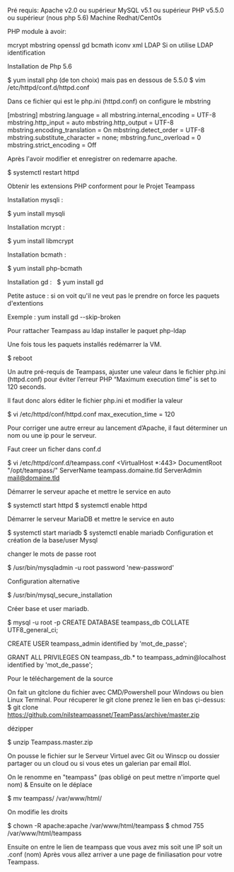 Pré requis:
Apache v2.0 ou supérieur
MySQL v5.1 ou supérieur
PHP v5.5.0 ou supérieur (nous php 5.6)
Machine Redhat/CentOs


PHP module à avoir:

mcrypt
mbstring
openssl
gd
bcmath
iconv
xml
LDAP Si on utilise LDAP identification


Installation de Php 5.6

$ yum install php (de ton choix) mais pas en dessous de 5.5.0 
$ vim /etc/httpd/conf.d/httpd.conf

Dans ce fichier qui est le php.ini (httpd.conf) on configure le mbstring

[mbstring] 
mbstring.language = all 
mbstring.internal_encoding = UTF-8 
mbstring.http_input = auto 
mbstring.http_output = UTF-8 
mbstring.encoding_translation = On 
mbstring.detect_order = UTF-8 
mbstring.substitute_character = none; 
mbstring.func_overload = 0 
mbstring.strict_encoding = Off

Après l'avoir modifier et enregistrer on redemarre apache.

$ systemctl restart httpd


Obtenir les extensions PHP conforment pour le Projet Teampass

Installation mysqli :

$ yum install mysqli

Installation mcrypt :

$ yum install libmcrypt

Installation bcmath :

$ yum install php-bcmath

Installation gd : 
 $ yum install gd

Petite astuce : si on voit qu'il ne veut pas le prendre on force les paquets d'extentions

Exemple : yum install gd --skip-broken

Pour rattacher Teampass au ldap installer le paquet php-ldap

Une fois tous les paquets installés redémarrer la VM.

$ reboot


Un autre pré-requis de Teampass, ajuster une valeur dans le fichier php.ini (httpd.conf) pour éviter l’erreur
PHP “Maximum execution time” is set to 120 seconds. 

Il faut donc alors éditer le fichier php.ini et modifier la valeur

$ vi /etc/httpd/conf/httpd.conf
max_execution_time = 120


Pour corriger une autre erreur au lancement d’Apache, il faut déterminer un nom ou une ip pour le serveur.

Faut creer un ficher dans conf.d

$ vi /etc/httpd/conf.d/teampass.conf
<VirtualHost *:443>
DocumentRoot "/opt/teampass/"
ServerName teampass.domaine.tld
ServerAdmin mail@domaine.tld
</VirtualHost>


Démarrer le serveur apache et mettre le service en auto

$ systemctl start httpd
$ systemctl enable httpd


Démarrer le serveur MariaDB et mettre le service en auto

$ systemctl start mariadb
$ systemctl enable mariadb
Configuration et création de la base/user Mysql

changer le mots de passe root

$ /usr/bin/mysqladmin -u root password 'new-password'


Configuration alternative

$ /usr/bin/mysql_secure_installation


Créer base et user mariadb.

$ mysql -u root -p
CREATE DATABASE teampass_db COLLATE UTF8_general_ci;

CREATE USER teampass_admin identified by 'mot_de_passe';

GRANT ALL PRIVILEGES ON teampass_db.* to teampass_admin@localhost identified by 'mot_de_passe';

Pour le téléchargement de la source 

On fait un gitclone du fichier avec CMD/Powershell pour Windows ou bien Linux Terminal.
Pour récuperer le git clone prenez le lien en bas çi-dessus:
$ git clone https://github.com/nilsteampassnet/TeamPass/archive/master.zip

dézipper

$ unzip Teampass.master.zip

On pousse le fichier sur le Serveur Virtuel avec Git ou Winscp ou dossier partager ou un cloud ou si vous etes un galerian par email #lol.

On le renomme en "teampass" (pas obligé on peut mettre n'importe quel nom) & Ensuite on le déplace 

$ mv teampass/ /var/www/html/


On modifie les droits

$ chown -R apache:apache /var/www/html/teampass
$ chmod 755 /var/www/html/teampass

Ensuite on entre le lien de teampass que vous avez mis soit une IP soit un .conf (nom)
Après vous allez arriver a une page de finiliasation pour votre Teampass.






